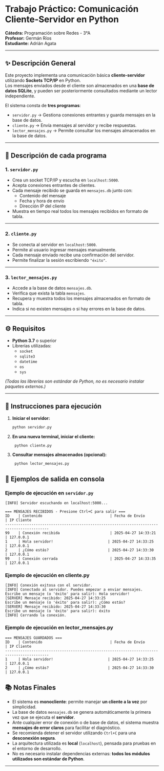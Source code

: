 # Trabajo Práctico: Comunicación Cliente-Servidor en Python

**Cátedra:** Programación sobre Redes - 3°A  
**Profesor:** Germán Ríos  
**Estudiante:** Adrián Agata

---

## ✨ Descripción General

Este proyecto implementa una comunicación básica **cliente-servidor** utilizando **Sockets TCP/IP** en Python.  
Los mensajes enviados desde el cliente son almacenados en una **base de datos SQLite**, y pueden ser posteriormente consultados mediante un lector independiente.

El sistema consta de **tres programas**:

- `servidor.py` → Gestiona conexiones entrantes y guarda mensajes en la base de datos.
- `cliente.py` → Envía mensajes al servidor y recibe respuestas.
- `lector_mensajes.py` → Permite consultar los mensajes almacenados en la base de datos.

---

## 📄 Descripción de cada programa

### 1. `servidor.py`
- Crea un socket TCP/IP y escucha en `localhost:5000`.
- Acepta conexiones entrantes de clientes.
- Cada mensaje recibido se guarda en `mensajes.db` junto con:
  - Contenido del mensaje
  - Fecha y hora de envío
  - Dirección IP del cliente
- Muestra en tiempo real todos los mensajes recibidos en formato de tabla.

---

### 2. `cliente.py`
- Se conecta al servidor en `localhost:5000`.
- Permite al usuario ingresar mensajes manualmente.
- Cada mensaje enviado recibe una confirmación del servidor.
- Permite finalizar la sesión escribiendo `"éxito"`.

---

### 3. `lector_mensajes.py`
- Accede a la base de datos `mensajes.db`.
- Verifica que exista la tabla `mensajes`.
- Recupera y muestra todos los mensajes almacenados en formato de tabla.
- Indica si no existen mensajes o si hay errores en la base de datos.

---

## ⚙️ Requisitos

- **Python 3.7** o superior
- Librerías utilizadas:
  - `socket`
  - `sqlite3`
  - `datetime`
  - `os`
  - `sys`

*(Todas las librerías son estándar de Python, no es necesario instalar paquetes externos.)*

---

## 🚀 Instrucciones para ejecución

1. **Iniciar el servidor:**
   ```bash
   python servidor.py
   ```
2. **En una nueva terminal, iniciar el cliente:**
   ```bash
    python cliente.py   
   ```
3. **Consultar mensajes almacenados (opcional):**
   ```bash
    python lector_mensajes.py
   ```

## 💬 Ejemplos de salida en consola

### Ejemplo de ejecución en `servidor.py`
```plaintext
[INFO] Servidor escuchando en localhost:5000...

=== MENSAJES RECIBIDOS - Presione Ctrl+C para salir ===
ID    | Contenido                               | Fecha de Envío         | IP Cliente
------------------------------------------------------------------------------------------
99    | Conexión recibida                       | 2025-04-27 14:33:21    | 127.0.0.1
1     | Hola servidor!                         | 2025-04-27 14:33:25    | 127.0.0.1
2     | ¿Cómo estás?                           | 2025-04-27 14:33:30    | 127.0.0.1
99    | Conexión cerrada                        | 2025-04-27 14:33:35    | 127.0.0.1
```

### Ejemplo de ejecución en cliente.py
```plaintext
[INFO] Conexión exitosa con el servidor.
[INFO] Conectado al servidor. Puedes empezar a enviar mensajes.
Escribe un mensaje (o 'éxito' para salir): Hola servidor!
[SERVER] Mensaje recibido: 2025-04-27 14:33:25
Escribe un mensaje (o 'éxito' para salir): ¿Cómo estás?
[SERVER] Mensaje recibido: 2025-04-27 14:33:30
Escribe un mensaje (o 'éxito' para salir): éxito
[INFO] Cerrando la conexión.
```

### Ejemplo de ejecución en lector_mensajes.py
```plaintext
=== MENSAJES GUARDADOS ===
ID    | Contenido                               | Fecha de Envío         | IP Cliente
------------------------------------------------------------------------------------------
1     | Hola servidor!                         | 2025-04-27 14:33:25    | 127.0.0.1
2     | ¿Cómo estás?                           | 2025-04-27 14:33:30    | 127.0.0.1
```

## 📚 Notas Finales

- El sistema es **monocliente**: permite manejar **un cliente a la vez** por simplicidad.
- La base de datos `mensajes.db` se genera automáticamente la primera vez que se ejecuta el **servidor**.
- Ante cualquier error de conexión o de base de datos, el sistema muestra **mensajes de error claros** para facilitar el diagnóstico.
- Se recomienda detener el servidor utilizando `Ctrl+C` para una **desconexión segura**.
- La arquitectura utilizada es **local** (`localhost`), pensada para pruebas en el entorno de desarrollo.
- No es necesario instalar dependencias externas: **todos los módulos utilizados son estándar de Python**.

---
